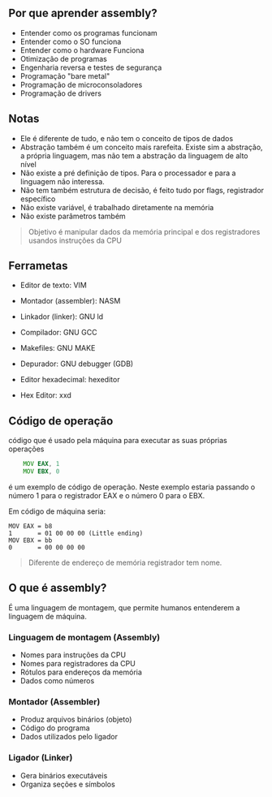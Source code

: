## Por que aprender assembly?

 - Entender como os programas funcionam
 - Entender como o SO funciona
 - Entender como o hardware Funciona
 - Otimização de programas
 - Engenharia reversa e testes de segurança
 - Programação "bare metal"
 - Programação de microconsoladores
 - Programação de drivers

## Notas
 - Ele é diferente de tudo, e não tem o conceito de tipos de dados
 - Abstração também é um conceito mais rarefeita. Existe sim a abstração, a própria linguagem, mas não tem a abstração da linguagem de alto nível
 - Não existe a pré definição de tipos. Para o processador e para a linguagem não interessa.
 - Não tem também estrutura de decisão, é feito tudo por flags, registrador específico
 - Não existe variável, é trabalhado diretamente na memória
 - Não existe parâmetros também

> Objetivo é manipular dados da memória principal e dos registradores usandos instruções da CPU

## Ferrametas
- Editor de texto: VIM
- Montador (assembler): NASM
- Linkador (linker): GNU ld
- Compilador: GNU GCC
- Makefiles: GNU MAKE
- Depurador: GNU debugger (GDB)

- Editor hexadecimal: hexeditor
- Hex Editor: xxd

## Código de operação
código que é usado pela máquina para executar as suas próprias operações

```asm
    MOV EAX, 1
    MOV EBX, 0
```
é um exemplo de código de operação. Neste exemplo estaria passando o número 1 para o registrador EAX e o número 0 para o EBX.

Em código de máquina seria:
```
MOV EAX = b8
1       = 01 00 00 00 (Little ending)
MOV EBX = bb
0       = 00 00 00 00
```

> Diferente de endereço de memória registrador tem nome. 

## O que é assembly?

É uma linguagem de montagem, que permite humanos entenderem a linguagem de máquina.

### Linguagem de montagem (Assembly)
- Nomes para instruções da CPU
- Nomes para registradores da CPU
- Rótulos para endereços da memória
- Dados como números

### Montador (Assembler)
- Produz arquivos binários (objeto)
- Código do programa
- Dados utilizados pelo ligador

### Ligador (Linker)
- Gera binários executáveis
- Organiza seções e símbolos

